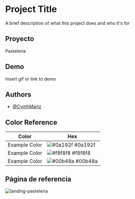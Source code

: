 
# Project Title

A brief description of what this project does and who it's for


##  Proyecto 
Pastelería
## Demo

Insert gif or link to demo


## Authors

- [@CynthMartz](https://github.com/CynthMartz/)

## Color Reference

| Color             | Hex                                                                |
| ----------------- | ------------------------------------------------------------------ |
| Example Color | ![#0a192f](https://via.placeholder.com/10/0a192f?text=+) #0a192f |
| Example Color | ![#f8f8f8](https://via.placeholder.com/10/f8f8f8?text=+) #f8f8f8 |
| Example Color | ![#00b48a](https://via.placeholder.com/10/00b48a?text=+) #00b48a |


## Página de referencia
![landing-pasteleria](https://user-images.githubusercontent.com/111720722/228354781-55c78c83-6c2e-4266-8853-ffde2c77e0cb.jpeg)
